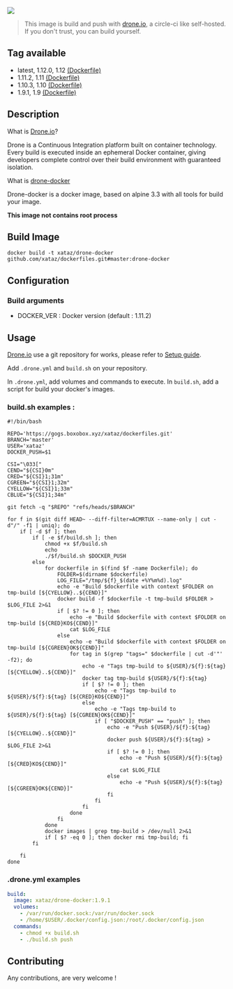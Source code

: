 ![](http://readme.drone.io/logos/downstream.svg)

> This image is build and push with [drone.io](https://github.com/drone/drone), a circle-ci like self-hosted.
> If you don't trust, you can build yourself.

## Tag available
* latest, 1.12.0, 1.12 [(Dockerfile)](https://github.com/xataz/dockerfiles/tree/master/drone-docker/Dockerfile)
* 1.11.2, 1.11 [(Dockerfile)](https://github.com/xataz/dockerfiles/tree/master/drone-docker/Dockerfile)
* 1.10.3, 1.10 [(Dockerfile)](https://github.com/xataz/dockerfiles/tree/master/drone-docker/Dockerfile)
* 1.9.1, 1.9 [(Dockerfile)](https://github.com/xataz/dockerfiles/tree/master/drone-docker/Dockerfile)

## Description
What is [Drone.io](https://github.com/drone/drone)?

Drone is a Continuous Integration platform built on container technology. Every build is executed inside an ephemeral Docker container, giving developers complete control over their build environment with guaranteed isolation.

What is [drone-docker](https://github.com/xataz/dockerfiles/tree/master/drone-docker/)

Drone-docker is a docker image, based on alpine 3.3 with all tools for build your image.

**This image not contains root process**

## Build Image
```shell
docker build -t xataz/drone-docker github.com/xataz/dockerfiles.git#master:drone-docker
```


## Configuration
### Build arguments
* DOCKER_VER : Docker version (default : 1.11.2)


## Usage
[Drone.io](https://github.com/drone/drone) use a git repository for works, please refer to [Setup guide](http://readme.drone.io/setup/overview/).

Add `.drone.yml` and `build.sh` on your repository.

In `.drone.yml`, add volumes and commands to execute.
In `build.sh`, add a script for build your docker's images.
### build.sh examples :
```shell
#!/bin/bash

REPO='https://gogs.boxobox.xyz/xataz/dockerfiles.git'
BRANCH='master'
USER='xataz'
DOCKER_PUSH=$1

CSI="\033["
CEND="${CSI}0m"
CRED="${CSI}1;31m"
CGREEN="${CSI}1;32m"
CYELLOW="${CSI}1;33m"
CBLUE="${CSI}1;34m"

git fetch -q "$REPO" "refs/heads/$BRANCH"

for f in $(git diff HEAD~ --diff-filter=ACMRTUX --name-only | cut -d"/" -f1 | uniq); do
    if [ -d $f ]; then
        if [ -e $f/build.sh ]; then
            chmod +x $f/build.sh
            echo 
            ./$f/build.sh $DOCKER_PUSH
        else
            for dockerfile in $(find $f -name Dockerfile); do
                FOLDER=$(dirname $dockerfile)
                LOG_FILE="/tmp/${f}_$(date +%Y%m%d).log"
                echo -e "Build $dockerfile with context $FOLDER on tmp-build [${CYELLOW}..${CEND}]"
                docker build -f $dockerfile -t tmp-build $FOLDER > $LOG_FILE 2>&1
                if [ $? != 0 ]; then
                    echo -e "Build $dockerfile with context $FOLDER on tmp-build [${CRED}KO${CEND}]"
                    cat $LOG_FILE
                else
                    echo -e "Build $dockerfile with context $FOLDER on tmp-build [${CGREEN}OK${CEND}]"
                    for tag in $(grep "tags=" $dockerfile | cut -d'"' -f2); do
                        echo -e "Tags tmp-build to ${USER}/${f}:${tag} [${CYELLOW}..${CEND}]"
                        docker tag tmp-build ${USER}/${f}:${tag}
                        if [ $? != 0 ]; then
                            echo -e "Tags tmp-build to ${USER}/${f}:${tag} [${CRED}KO${CEND}]"
                        else
                            echo -e "Tags tmp-build to ${USER}/${f}:${tag} [${CGREEN}OK${CEND}]"
                            if [ "$DOCKER_PUSH" == "push" ]; then
                                echo -e "Push ${USER}/${f}:${tag} [${CYELLOW}..${CEND}]"
                                docker push ${USER}/${f}:${tag} > $LOG_FILE 2>&1
                                if [ $? != 0 ]; then
                                    echo -e "Push ${USER}/${f}:${tag} [${CRED}KO${CEND}]"
                                    cat $LOG_FILE
                                else
                                    echo -e "Push ${USER}/${f}:${tag} [${CGREEN}OK${CEND}]"
                                fi
                            fi
                        fi
                    done
                fi
            done
            docker images | grep tmp-build > /dev/null 2>&1
            if [ $? -eq 0 ]; then docker rmi tmp-build; fi
        fi
        
    fi
done

```

### .drone.yml examples
```yaml
build:
  image: xataz/drone-docker:1.9.1
  volumes:
    - /var/run/docker.sock:/var/run/docker.sock
    - /home/$USER/.docker/config.json:/root/.docker/config.json
  commands:
    - chmod +x build.sh
    - ./build.sh push
```

## Contributing
Any contributions, are very welcome !